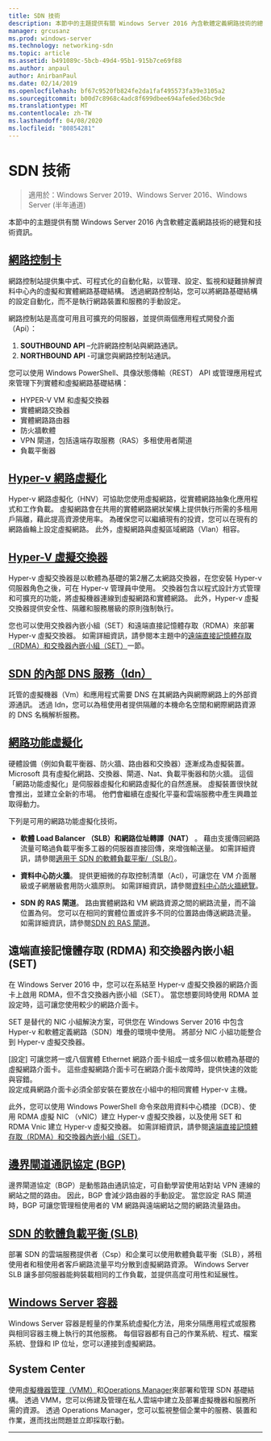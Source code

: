 ```yaml
---
title: SDN 技術
description: 本節中的主題提供有關 Windows Server 2016 內含軟體定義網路技術的總覽和技術資訊。
manager: grcusanz
ms.prod: windows-server
ms.technology: networking-sdn
ms.topic: article
ms.assetid: b491089c-5bcb-49d4-95b1-915b7ce69f88
ms.author: anpaul
author: AnirbanPaul
ms.date: 02/14/2019
ms.openlocfilehash: bf67c9520fb824fe2da1faf495573fa39e3105a2
ms.sourcegitcommit: b00d7c8968c4adc8f699dbee694afe6ed36bc9de
ms.translationtype: MT
ms.contentlocale: zh-TW
ms.lasthandoff: 04/08/2020
ms.locfileid: "80854281"
---
```

# <a name="sdn-technologies"></a>SDN 技術

>適用於：Windows Server 2019、Windows Server 2016、Windows Server (半年通道)

本節中的主題提供有關 Windows Server 2016 內含軟體定義網路技術的總覽和技術資訊。  

## <a name="network-controller"></a>[網路控制卡](network-controller/Network-Controller.md)

網路控制站提供集中式、可程式化的自動化點，以管理、設定、監視和疑難排解資料中心內的虛擬和實體網路基礎結構。 透過網路控制站，您可以將網路基礎結構的設定自動化，而不是執行網路裝置和服務的手動設定。 

網路控制站是高度可用且可擴充的伺服器，並提供兩個應用程式開發介面（Api）：

1. **SOUTHBOUND API** –允許網路控制站與網路通訊。
2. **NORTHBOUND API** -可讓您與網路控制站通訊。

您可以使用 Windows PowerShell、具像狀態傳輸（REST） API 或管理應用程式來管理下列實體和虛擬網路基礎結構：

- HYPER-V VM 和虛擬交換器 
- 實體網路交換器 
- 實體網路路由器 
- 防火牆軟體 
- VPN 閘道，包括遠端存取服務（RAS）多租使用者閘道 
- 負載平衡器 
  
## <a name="hyper-v-network-virtualization"></a>[Hyper-v 網路虛擬化](hyper-v-network-virtualization/Hyper-V-Network-Virtualization.md)

Hyper-v 網路虛擬化（HNV）可協助您使用虛擬網路，從實體網路抽象化應用程式和工作負載。 虛擬網路會在共用的實體網路網狀架構上提供執行所需的多租用戶隔離，藉此提高資源使用率。 為確保您可以繼續現有的投資，您可以在現有的網路齒輪上設定虛擬網路。 此外，虛擬網路與虛擬區域網路（Vlan）相容。
  
## <a name="hyper-v-virtual-switch"></a>[Hyper-V 虛擬交換器](../../../virtualization/hyper-v-virtual-switch/Hyper-V-Virtual-Switch.md) 

Hyper-v 虛擬交換器是以軟體為基礎的第2層乙太網路交換器，在您安裝 Hyper-v 伺服器角色之後，可在 Hyper-v 管理員中使用。 交換器包含以程式設計方式管理和可擴充的功能，將虛擬機器連線到虛擬網路和實體網路。 此外，Hyper-v 虛擬交換器提供安全性、隔離和服務層級的原則強制執行。
  
您也可以使用交換器內嵌小組（SET）和遠端直接記憶體存取（RDMA）來部署 Hyper-v 虛擬交換器。 如需詳細資訊，請參閱本主題中的[遠端直接記憶體存取（RDMA）和交換器內嵌小組（SET）](#remote-direct-memory-access-rdma-and-switch-embedded-teaming-set)一節。

## <a name="internal-dns-service-idns-for-sdn"></a>[SDN 的內部 DNS 服務（Idn）](Idns-for-Sdn.md)

託管的虛擬機器（Vm）和應用程式需要 DNS 在其網路內與網際網路上的外部資源通訊。 透過 Idn，您可以為租使用者提供隔離的本機命名空間和網際網路資源的 DNS 名稱解析服務。 
  
## <a name="network-function-virtualization"></a>[網路功能虛擬化](network-function-virtualization/Network-Function-Virtualization.md)

硬體設備（例如負載平衡器、防火牆、路由器和交換器）逐漸成為虛擬裝置。 Microsoft 具有虛擬化網路、交換器、閘道、Nat、負載平衡器和防火牆。 這個「網路功能虛擬化」是伺服器虛擬化和網路虛擬化的自然進展。 虛擬裝置很快就會推出，並建立全新的市場。 他們會繼續在虛擬化平臺和雲端服務中產生興趣並取得動力。 
  
下列是可用的網路功能虛擬化技術。  
  
-   **軟體 Load Balancer （SLB）和網路位址轉譯（NAT）** 。 藉由支援傳回網路流量可略過負載平衡多工器的伺服器直接回傳，來增強輸送量。 如需詳細資訊，請參閱[適用于 SDN 的軟體負載平衡/（SLB/）](network-function-virtualization/software-load-balancing-for-sdn.md)。
  
-   **資料中心防火牆**。 提供更細微的存取控制清單（Acl），可讓您在 VM 介面層級或子網層級套用防火牆原則。 如需詳細資訊，請參閱[資料中心防火牆總覽](network-function-virtualization/Datacenter-Firewall-Overview.md)。
  
-   **SDN 的 RAS 閘道**。 路由實體網路和 VM 網路資源之間的網路流量，而不論位置為何。 您可以在相同的實體位置或許多不同的位置路由傳送網路流量。 如需詳細資訊，請參閱[SDN 的 RAS 閘道](network-function-virtualization/RAS-Gateway-for-SDN.md)。

## <a name="remote-direct-memory-access-rdma-and-switch-embedded-teaming-set"></a>遠端直接記憶體存取 (RDMA) 和交換器內嵌小組 (SET)  
在 Windows Server 2016 中，您可以在系結至 Hyper-v 虛擬交換器的網路介面卡上啟用 RDMA，但不含交換器內嵌小組（SET）。 當您想要同時使用 RDMA 並設定時，這可讓您使用較少的網路介面卡。  
  
SET 是替代的 NIC 小組解決方案，可供您在 Windows Server 2016 中包含 Hyper-v 和軟體定義網路（SDN）堆疊的環境中使用。 將部分 NIC 小組功能整合到 Hyper-v 虛擬交換器。  
  
[設定] 可讓您將一或八個實體 Ethernet 網路介面卡組成一或多個以軟體為基礎的虛擬網路介面卡。 這些虛擬網路介面卡可在網路介面卡故障時，提供快速的效能與容錯。  
設定成員網路介面卡必須全部安裝在要放在小組中的相同實體 Hyper-v 主機。  
  
此外，您可以使用 Windows PowerShell 命令來啟用資料中心橋接（DCB）、使用 RDMA 虛擬 NIC （vNIC）建立 Hyper-v 虛擬交換器，以及使用 SET 和 RDMA Vnic 建立 Hyper-v 虛擬交換器。 如需詳細資訊，請參閱[遠端直接記憶體存取（RDMA）和交換器內嵌小組（SET）](https://docs.microsoft.com/windows-server/virtualization/hyper-v-virtual-switch/rdma-and-switch-embedded-teaming.md)。

## <a name="border-gateway-protocol-bgp"></a>[邊界閘道通訊協定 (BGP)](../../../remote/remote-access/bgp/Border-Gateway-Protocol-BGP.md)
  
邊界閘道協定（BGP）是動態路由通訊協定，可自動學習使用站對站 VPN 連線的網站之間的路由。 因此，BGP 會減少路由器的手動設定。   當您設定 RAS 閘道時，BGP 可讓您管理租使用者的 VM 網路與遠端網站之間的網路流量路由。  
  
## <a name="software-load-balancing-slb-for-sdn"></a>[SDN 的軟體負載平衡 (SLB)](network-function-virtualization/software-load-balancing-for-sdn.md)
部署 SDN 的雲端服務提供者（Csp）和企業可以使用軟體負載平衡（SLB），將租使用者和租使用者客戶網路流量平均分散到虛擬網路資源。 Windows Server SLB 讓多部伺服器能夠裝載相同的工作負載，並提供高度可用性和延展性。 

## <a name="windows-server-containers"></a>[Windows Server 容器](Containers/Container-networking-overview.md)

Windows Server 容器是輕量的作業系統虛擬化方法，用來分隔應用程式或服務與相同容器主機上執行的其他服務。 每個容器都有自己的作業系統、程式、檔案系統、登錄和 IP 位址，您可以連接到虛擬網路。 

## <a name="system-center"></a>System Center

使用[虛擬機器管理（VMM）](https://docs.microsoft.com/system-center/vmm/)和[Operations Manager](https://docs.microsoft.com/system-center/scom/)來部署和管理 SDN 基礎結構。 透過 VMM，您可以佈建及管理在私人雲端中建立及部署虛擬機器和服務所需的資源。  透過 Operations Manager，您可以監視整個企業中的服務、裝置和作業，進而找出問題並立即採取行動。 


---